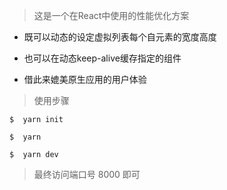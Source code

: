 > 这是一个在React中使用的性能优化方案

*  既可以动态的设定虚拟列表每个自元素的宽度高度

*  也可以在动态keep-alive缓存指定的组件

* 借此来媲美原生应用的用户体验

> 使用步骤 

```
$  yarn init 

$  yarn 

$  yarn dev 

```

> 最终访问端口号 8000 即可